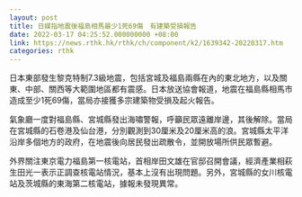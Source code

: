 ```yaml
---
layout: post
title: 日媒指地震後福島相馬最少1死69傷　有建築受損報告
date: 2022-03-17 04:25:52.000000000 +08:00
link: https://news.rthk.hk/rthk/ch/component/k2/1639342-20220317.htm
categories: rthk
---
```


日本東部發生黎克特制7.3級地震，包括宮城及福島兩縣在內的東北地方，以及關東、中部、關西等大範圍地區都有震感。日本放送協會報道，地震在福島縣相馬市造成至少1死69傷，當局亦接獲多宗建築物受損及起火報告。

氣象廳一度對福島縣、宮城縣發出海嘯警報，呼籲民眾遠離岸邊，其後解除。當局在宮城縣的石卷港及仙台港，分別觀測到30厘米及20厘米高的浪。宮城縣太平洋沿岸多個地方的政府，在地震後向居民發出疏散令，並開放場所供民眾暫避。

外界關注東京電力福島第一核電站，首相岸田文雄在官邸召開會議，經濟產業相萩生田光一表示正調查核電站情況，基本上沒有出現問題。另外，宮城縣的女川核電站及茨城縣的東海第二核電站，據報未發現異常。
